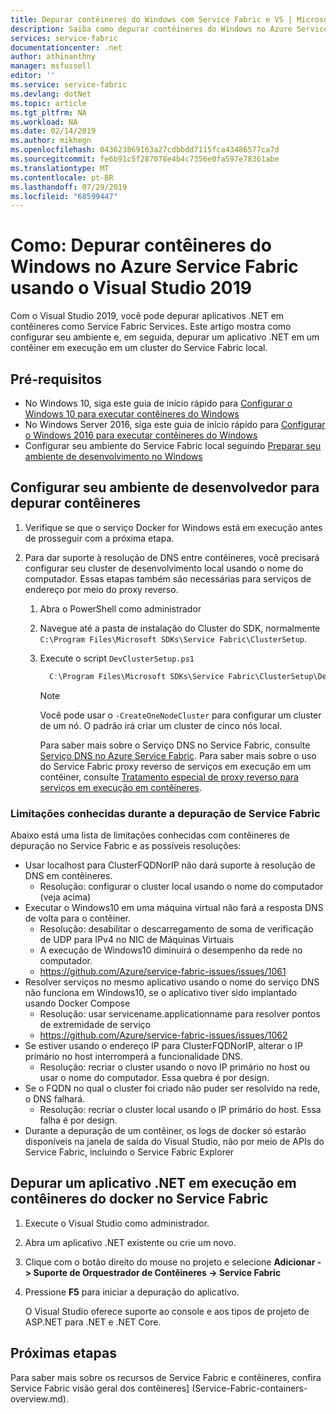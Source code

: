 ```yaml
---
title: Depurar contêineres do Windows com Service Fabric e VS | Microsoft Docs
description: Saiba como depurar contêineres do Windows no Azure Service Fabric usando o Visual Studio 2019.
services: service-fabric
documentationcenter: .net
author: athinanthny
manager: msfussell
editor: ''
ms.service: service-fabric
ms.devlang: dotNet
ms.topic: article
ms.tgt_pltfrm: NA
ms.workload: NA
ms.date: 02/14/2019
ms.author: mikhegn
ms.openlocfilehash: 043623869163a27cdbbdd7115fca43486577ca7d
ms.sourcegitcommit: fe6b91c5f287078e4b4c7356e0fa597e78361abe
ms.translationtype: MT
ms.contentlocale: pt-BR
ms.lasthandoff: 07/29/2019
ms.locfileid: "68599447"
---
```

# <a name="how-to-debug-windows-containers-in-azure-service-fabric-using-visual-studio-2019"></a>Como: Depurar contêineres do Windows no Azure Service Fabric usando o Visual Studio 2019

Com o Visual Studio 2019, você pode depurar aplicativos .NET em contêineres como Service Fabric Services. Este artigo mostra como configurar seu ambiente e, em seguida, depurar um aplicativo .NET em um contêiner em execução em um cluster do Service Fabric local.

## <a name="prerequisites"></a>Pré-requisitos

* No Windows 10, siga este guia de início rápido para [Configurar o Windows 10 para executar contêineres do Windows](https://docs.microsoft.com/virtualization/windowscontainers/quick-start/quick-start-windows-10)
* No Windows Server 2016, siga este guia de início rápido para [Configurar o Windows 2016 para executar contêineres do Windows](https://docs.microsoft.com/virtualization/windowscontainers/quick-start/quick-start-windows-server)
* Configurar seu ambiente do Service Fabric local seguindo [Preparar seu ambiente de desenvolvimento no Windows](https://docs.microsoft.com/azure/service-fabric/service-fabric-get-started)

## <a name="configure-your-developer-environment-to-debug-containers"></a>Configurar seu ambiente de desenvolvedor para depurar contêineres

1. Verifique se que o serviço Docker for Windows está em execução antes de prosseguir com a próxima etapa.

1. Para dar suporte à resolução de DNS entre contêineres, você precisará configurar seu cluster de desenvolvimento local usando o nome do computador. Essas etapas também são necessárias para serviços de endereço por meio do proxy reverso.
   1. Abra o PowerShell como administrador
   2. Navegue até a pasta de instalação do Cluster do SDK, normalmente `C:\Program Files\Microsoft SDKs\Service Fabric\ClusterSetup`.
   3. Execute o script `DevClusterSetup.ps1`

      ``` PowerShell
        C:\Program Files\Microsoft SDKs\Service Fabric\ClusterSetup\DevClusterSetup.ps1
      ```

      > [!NOTE]
      > Você pode usar o `-CreateOneNodeCluster` para configurar um cluster de um nó. O padrão irá criar um cluster de cinco nós local.
      >

      Para saber mais sobre o Serviço DNS no Service Fabric, consulte [Serviço DNS no Azure Service Fabric](https://docs.microsoft.com/azure/service-fabric/service-fabric-dnsservice). Para saber mais sobre o uso do Service Fabric proxy reverso de serviços em execução em um contêiner, consulte [Tratamento especial de proxy reverso para serviços em execução em contêineres](service-fabric-reverseproxy.md#special-handling-for-services-running-in-containers).

### <a name="known-limitations-when-debugging-containers-in-service-fabric"></a>Limitações conhecidas durante a depuração de Service Fabric

Abaixo está uma lista de limitações conhecidas com contêineres de depuração no Service Fabric e as possíveis resoluções:

* Usar localhost para ClusterFQDNorIP não dará suporte à resolução de DNS em contêineres.
    * Resolução: configurar o cluster local usando o nome do computador (veja acima)
* Executar o Windows10 em uma máquina virtual não fará a resposta DNS de volta para o contêiner.
    * Resolução: desabilitar o descarregamento de soma de verificação de UDP para IPv4 no NIC de Máquinas Virtuais
    * A execução de Windows10 diminuirá o desempenho da rede no computador.
    * https://github.com/Azure/service-fabric-issues/issues/1061
* Resolver serviços no mesmo aplicativo usando o nome do serviço DNS não funciona em Windows10, se o aplicativo tiver sido implantado usando Docker Compose
    * Resolução: usar servicename.applicationname para resolver pontos de extremidade de serviço
    * https://github.com/Azure/service-fabric-issues/issues/1062
* Se estiver usando o endereço IP para ClusterFQDNorIP, alterar o IP primário no host interromperá a funcionalidade DNS.
    * Resolução: recriar o cluster usando o novo IP primário no host ou usar o nome do computador. Essa quebra é por design.
* Se o FQDN no qual o cluster foi criado não puder ser resolvido na rede, o DNS falhará.
    * Resolução: recriar o cluster local usando o IP primário do host. Essa falha é por design.
* Durante a depuração de um contêiner, os logs de docker só estarão disponíveis na janela de saída do Visual Studio, não por meio de APIs do Service Fabric, incluindo o Service Fabric Explorer

## <a name="debug-a-net-application-running-in-docker-containers-on-service-fabric"></a>Depurar um aplicativo .NET em execução em contêineres do docker no Service Fabric

1. Execute o Visual Studio como administrador.

1. Abra um aplicativo .NET existente ou crie um novo.

1. Clique com o botão direito do mouse no projeto e selecione **Adicionar -> Suporte de Orquestrador de Contêineres -> Service Fabric**

1. Pressione **F5** para iniciar a depuração do aplicativo.

    O Visual Studio oferece suporte ao console e aos tipos de projeto de ASP.NET para .NET e .NET Core.

## <a name="next-steps"></a>Próximas etapas
Para saber mais sobre os recursos de Service Fabric e contêineres, confira Service Fabric visão geral dos contêineres] (Service-Fabric-containers-overview.md).
